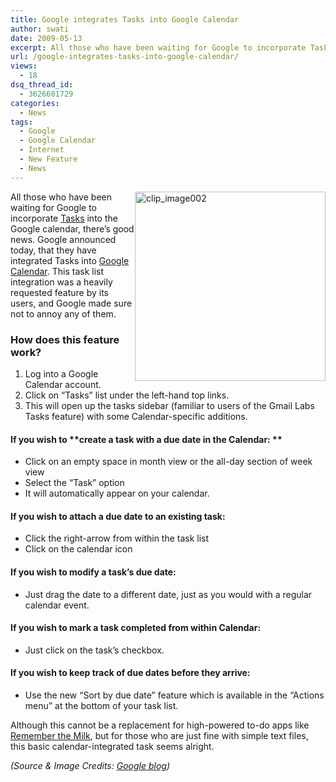 ```yaml
---
title: Google integrates Tasks into Google Calendar
author: swati
date: 2009-05-13
excerpt: All those who have been waiting for Google to incorporate Tasks into the Google calendar, there’s good news. Google announced today, that they have integrated Tasks into Google Calendar. This task list integration was a heavily requested feature by its users, and Google made sure not to annoy any of them.
url: /google-integrates-tasks-into-google-calendar/
views:
  - 18
dsq_thread_id:
  - 3626601729
categories:
  - News
tags:
  - Google
  - Google Calendar
  - Internet
  - New Feature
  - News
---
```

<img class="wp-image-52445" style="margin-left: 0px;margin-right: 0px" src="http://cdn.devilsworkshop.org/files/2009/05/clip-image00236.jpg" border="0" alt="clip_image002" hspace="12" width="305" height="303" align="right" />All those who have been waiting for Google to incorporate [Tasks][1] into the Google calendar, there’s good news. Google announced today, that they have integrated Tasks into [Google Calendar][2]. This task list integration was a heavily requested feature by its users, and Google made sure not to annoy any of them.

### How does this feature work?

  1. Log into a Google Calendar account.
  2. Click on “Tasks” list under the left-hand top links.
  3. This will open up the tasks sidebar (familiar to users of the Gmail Labs Tasks feature) with some Calendar-specific additions.

#### **If you wish to** **create a task with a due date in the Calendar: **

  * Click on an empty space in month view or the all-day section of week view
  * Select the “Task” option
  * It will automatically appear on your calendar.

#### If you wish to attach a due date to an existing task:

  * Click the right-arrow from within the task list
  * Click on the calendar icon

#### If you wish to modify a task’s due date:

  * Just drag the date to a different date, just as you would with a regular calendar event.

#### If you wish to mark a task completed from within Calendar:

  * Just click on the task’s checkbox.

#### If you wish to keep track of due dates before they arrive:

  * Use the new “Sort by due date” feature which is available in the “Actions menu” at the bottom of your task list.

Although this cannot be a replacement for high-powered to-do apps like <a href="http://rmilk.com" onclick="_gaq.push(['_trackEvent', 'outbound-article', 'http://rmilk.com', 'Remember the Milk']);" >Remember the Milk</a>, but for those who are just fine with simple text files, this basic calendar-integrated task seems alright.

*(Source & Image Credits: *<a href="http://gmailblog.blogspot.com/2009/05/tasks-now-in-calendar-too.html" onclick="_gaq.push(['_trackEvent', 'outbound-article', 'http://gmailblog.blogspot.com/2009/05/tasks-now-in-calendar-too.html', 'Google blog']);" ><em>Google blog</em></a>*)*

 [1]: http://devilsworkshop.org/new-in-gmail-labs-tasks/
 [2]: http://devilsworkshop.org/calendar-gadget-for-google-desktop-released/
